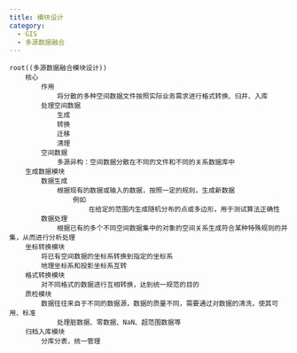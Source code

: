```yaml
---
title: 模块设计
category:
  - GIS
  - 多源数据融合
---
```

```mindmap
root((多源数据融合模块设计))
	核心
		作用
			将分散的多种空间数据文件按照实际业务需求进行格式转换、归并、入库
		处理空间数据
			生成
			转换
			迁移
			清理
		空间数据
			多源异构：空间数据分散在不同的文件和不同的关系数据库中
	生成数据模块
		数据生成
			根据现有的数据或输入的数据，按照一定的规则，生成新数据
				例如
					在给定的范围内生成随机分布的点或多边形，用于测试算法正确性
		数据处理
			根据已有的多个不同空间数据集中的对象的空间关系生成符合某种特殊规则的并集，从而进行分析处理
	坐标转换模块
		将已有空间数据的坐标系转换到指定的坐标系
		地理坐标系和投影坐标系互转
	格式转换模块
		对不同格式的数据进行互相转换，达到统一规范的目的
	质检模块
		数据往往来自于不同的数据源，数据的质量不同，需要通过对数据的清洗，使其可用、标准
			处理脏数据、零数据、NaN、超范围数据等
	归档入库模块
		分库分表，统一管理
```

<iframe
:src="$withBase('/markmap/markmap.html')"
width="100%"
height="400"
frameborder="0"
scrolling="No"
leftmargin="0"
topmargin="0"
/>
